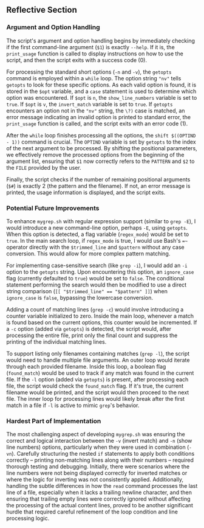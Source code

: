 ## Reflective Section

### Argument and Option Handling

The script's argument and option handling begins by immediately checking if the first command-line argument (`$1`) is exactly `--help`. If it is, the `print_usage` function is called to display instructions on how to use the script, and then the script exits with a success code (0).

For processing the standard short options (`-n` and `-v`), the `getopts` command is employed within a `while` loop. The option string `"nv"` tells `getopts` to look for these specific options. As each valid option is found, it is stored in the `$opt` variable, and a `case` statement is used to determine which option was encountered. If `$opt` is `n`, the `show_line_numbers` variable is set to `true`. If `$opt` is `v`, the `invert_match` variable is set to `true`. If `getopts` encounters an option not in the `"nv"` string, the `\?)` case is matched, an error message indicating an invalid option is printed to standard error, the `print_usage` function is called, and the script exits with an error code (1).

After the `while` loop finishes processing all the options, the `shift $((OPTIND - 1))` command is crucial. The `OPTIND` variable is set by `getopts` to the index of the next argument to be processed. By shifting the positional parameters, we effectively remove the processed options from the beginning of the argument list, ensuring that `$1` now correctly refers to the `PATTERN` and `$2` to the `FILE` provided by the user.

Finally, the script checks if the number of remaining positional arguments (`$#`) is exactly 2 (the pattern and the filename). If not, an error message is printed, the usage information is displayed, and the script exits.

### Potential Future Improvements

To enhance `mygrep.sh` with regular expression support (similar to `grep -E`), I would introduce a new command-line option, perhaps `-E`, using `getopts`. When this option is detected, a flag variable (`regex_mode`) would be set to `true`. In the main search loop, if `regex_mode` is true, I would use Bash's `=~` operator directly with the `$trimmed_line` and `$pattern` without any case conversion. This would allow for more complex pattern matching.

For implementing case-sensitive search (like `grep -i`), I would add an `-i` option to the `getopts` string. Upon encountering this option, an `ignore_case` flag (currently defaulted to `true`) would be set to `false`. The conditional statement performing the search would then be modified to use a direct string comparison (`[[ "$trimmed_line" == "$pattern" ]]`) when `ignore_case` is `false`, bypassing the lowercase conversion.

Adding a count of matching lines (`grep -c`) would involve introducing a counter variable initialized to zero. Inside the main loop, whenever a match is found based on the current options, this counter would be incremented. If a `-c` option (added via `getopts`) is detected, the script would, after processing the entire file, print only the final count and suppress the printing of the individual matching lines.

To support listing only filenames containing matches (`grep -l`), the script would need to handle multiple file arguments. An outer loop would iterate through each provided filename. Inside this loop, a boolean flag (`found_match`) would be used to track if any match was found in the current file. If the `-l` option (added via `getopts`) is present, after processing each file, the script would check the `found_match` flag. If it's true, the current filename would be printed, and the script would then proceed to the next file. The inner loop for processing lines would likely break after the first match in a file if `-l` is active to mimic `grep`'s behavior.

### Hardest Part of Implementation

The most challenging aspect of developing `mygrep.sh` was ensuring the correct and logical interaction between the `-v` (invert match) and `-n` (show line numbers) options, particularly when they were used in combination (`-vn`). Carefully structuring the nested `if` statements to apply both conditions correctly – printing non-matching lines along with their numbers – required thorough testing and debugging. Initially, there were scenarios where the line numbers were not being displayed correctly for inverted matches or where the logic for inverting was not consistently applied. Additionally, handling the subtle differences in how the `read` command processes the last line of a file, especially when it lacks a trailing newline character, and then ensuring that trailing empty lines were correctly ignored without affecting the processing of the actual content lines, proved to be another significant hurdle that required careful refinement of the loop condition and line processing logic.
